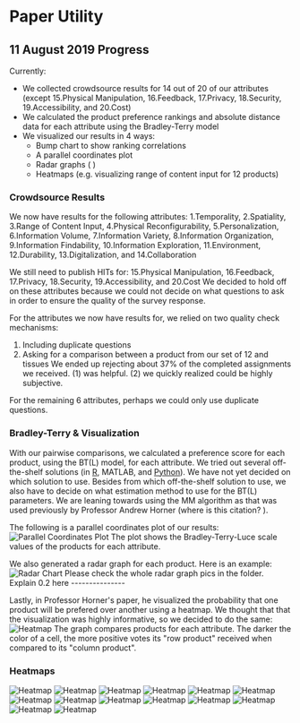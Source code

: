 # Paper Utility
## 11 August 2019 Progress 
Currently:
* We collected crowdsource results for 14 out of 20 of our attributes (except 15.Physical Manipulation, 16.Feedback, 17.Privacy, 18.Security, 19.Accessibility, and 20.Cost)
* We calculated the product preference rankings and absolute distance data for each attribute using the Bradley-Terry model
* We visualized our results in 4 ways: 
  * Bump chart to show ranking correlations
  * A parallel coordinates plot 
  * Radar graphs ( ) 
  * Heatmaps (e.g. visualizing range of content input for 12 products)
### Crowdsource Results
We now have results for the following attributes: 1.Temporality, 2.Spatiality, 3.Range of Content Input, 4.Physical Reconfigurability, 5.Personalization, 6.Information Volume, 7.Information Variety, 8.Information Organization, 9.Information Findability, 10.Information Exploration, 11.Environment, 12.Durability, 13.Digitalization, and 14.Collaboration

We still need to publish HITs for: 15.Physical Manipulation, 16.Feedback, 17.Privacy, 18.Security, 19.Accessibility, and 20.Cost
We decided to hold off on these attributes because we could not decide on what questions to ask in order to ensure the quality of the survey response. 

For the attributes we now have results for, we relied on two quality check mechanisms: 
1. Including duplicate questions 
2. Asking for a comparison between a product from our set of 12 and tissues
We ended up rejecting about 37% of the completed assignments we received. (1) was helpful. (2) we quickly realized could be highly subjective. 

For the remaining 6 attributes, perhaps we could only use duplicate questions. 


### Bradley-Terry & Visualization 
With our pairwise comparisons, we calculated a preference score for each product, using the BT(L) model, for each attribute. We tried out several off-the-shelf solutions (in [R](https://github.com/hturner/BradleyTerry2), MATLAB, and [Python](http://choix.lum.li/en/latest/index.html)). We have not yet decided on which solution to use. Besides from which off-the-shelf solution to use, we also have to decide on what estimation method to use for the BT(L) parameters. We are leaning towards using the MM algorithm as that was used previously by Professor Andrew Horner (where is this citation? ). 

The following is a parallel coordinates plot of our results: 
![Parallel Coordinates Plot](https://raw.githubusercontent.com/ycheng14799/PaperUtility/master/ParallelCoordinatesPlot.png)
The plot shows the Bradley-Terry-Luce scale values of the products for each attribute.

We also generated a radar graph for each product. Here is an example: 
![Radar Chart](https://raw.githubusercontent.com/ycheng14799/PaperUtility/master/Semi-structuredRadarExample.png) Please check the whole radar graph pics in the folder. 
Explain 0.2 here ---------------

Lastly, in Professor Horner's paper, he visualized the probability that one product will be prefered over another using a heatmap. We thought that that the visualization was highly informative, so we decided to do the same: 
![Heatmap](https://raw.githubusercontent.com/ycheng14799/PaperUtility/master/heatmapExample.png)
The graph compares products for each attribute. The darker the color of a cell, the more positive votes its "row product" received when compared to its "column product". 

### Heatmaps
![Heatmap](https://raw.githubusercontent.com/ycheng14799/PaperUtility/master/PreferenceProbabilityHeatmaps/Collaboration.png)
![Heatmap](https://raw.githubusercontent.com/ycheng14799/PaperUtility/master/PreferenceProbabilityHeatmaps/Digitalization.png)
![Heatmap](https://raw.githubusercontent.com/ycheng14799/PaperUtility/master/PreferenceProbabilityHeatmaps/Durability.png)
![Heatmap](https://raw.githubusercontent.com/ycheng14799/PaperUtility/master/PreferenceProbabilityHeatmaps/Environment.png)
![Heatmap](https://raw.githubusercontent.com/ycheng14799/PaperUtility/master/PreferenceProbabilityHeatmaps/InformationExploration.png)
![Heatmap](https://raw.githubusercontent.com/ycheng14799/PaperUtility/master/PreferenceProbabilityHeatmaps/InformationFindability.png)
![Heatmap](https://raw.githubusercontent.com/ycheng14799/PaperUtility/master/PreferenceProbabilityHeatmaps/InformationOrganization.png)
![Heatmap](https://raw.githubusercontent.com/ycheng14799/PaperUtility/master/PreferenceProbabilityHeatmaps/InformationVariety.png)
![Heatmap](https://raw.githubusercontent.com/ycheng14799/PaperUtility/master/PreferenceProbabilityHeatmaps/InformationVolume.png)
![Heatmap](https://raw.githubusercontent.com/ycheng14799/PaperUtility/master/PreferenceProbabilityHeatmaps/Personalization.png)
![Heatmap](https://raw.githubusercontent.com/ycheng14799/PaperUtility/master/PreferenceProbabilityHeatmaps/PhysicalReconfigurability.png)
![Heatmap](https://raw.githubusercontent.com/ycheng14799/PaperUtility/master/PreferenceProbabilityHeatmaps/RangeofContentInput.png)
![Heatmap](https://raw.githubusercontent.com/ycheng14799/PaperUtility/master/PreferenceProbabilityHeatmaps/Spatiality.png)
![Heatmap](https://raw.githubusercontent.com/ycheng14799/PaperUtility/master/PreferenceProbabilityHeatmaps/Temporality.png)

